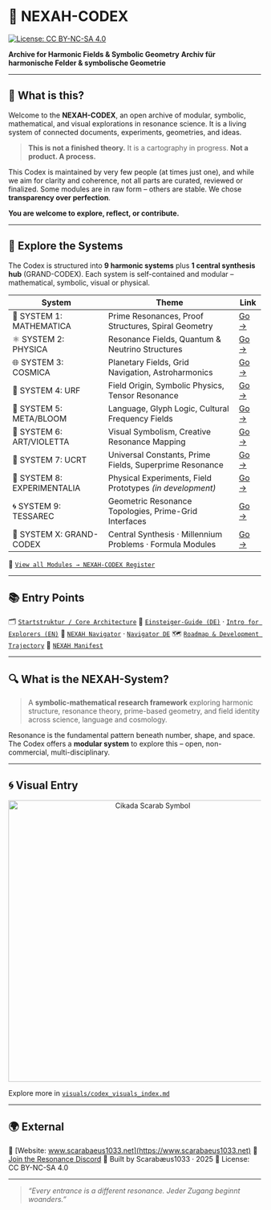 # 🌌 NEXAH-CODEX

[![License: CC BY-NC-SA 4.0](https://img.shields.io/badge/License-CC%20BY--NC--SA%204.0-lightgrey.svg)](https://creativecommons.org/licenses/by-nc-sa/4.0/)

**Archive for Harmonic Fields & Symbolic Geometry**
**Archiv für harmonische Felder & symbolische Geometrie**

---

## 📖 What is this?

Welcome to the **NEXAH-CODEX**, an open archive of modular, symbolic, mathematical, and visual explorations in resonance science.
It is a living system of connected documents, experiments, geometries, and ideas.

> **This is not a finished theory.** It is a cartography in progress.
> **Not a product. A process.**

This Codex is maintained by very few people (at times just one), and while we aim for clarity and coherence, not all parts are curated, reviewed or finalized. Some modules are in raw form – others are stable. We chose **transparency over perfection**.

**You are welcome to explore, reflect, or contribute.**

---

## 🧭 Explore the Systems

The Codex is structured into **9 harmonic systems** plus **1 central synthesis hub** (GRAND-CODEX).
Each system is self-contained and modular – mathematical, symbolic, visual or physical.

| System                      | Theme                                                     | Link                                                                                                        |
| --------------------------- | --------------------------------------------------------- | ----------------------------------------------------------------------------------------------------------- |
| 🔷 SYSTEM 1: MATHEMATICA    | Prime Resonances, Proof Structures, Spiral Geometry       | [Go →](./SYSTEM%201%3A%20🔷%20MATHEMATICA%20–%20Primes,%20Symbolics,%20Proof%20Structures/)                 |
| ⚛ SYSTEM 2: PHYSICA         | Resonance Fields, Quantum & Neutrino Structures           | [Go →](./SYSTEM%202%3A%20🧦%20PHYSICA%20–%20Resonance%20Fields,%20Quantum%20Models,%20Neutrino%20Dynamics/) |
| 🌐 SYSTEM 3: COSMICA        | Planetary Fields, Grid Navigation, Astroharmonics         | [Go →](./SYSTEM%203%3A%20🌐%20COSMICA%20ASTROPHYSICA/)                                                      |
| 🧬 SYSTEM 4: URF            | Field Origin, Symbolic Physics, Tensor Resonance          | [Go →](./SYSTEM%204%3A%20🧬%20UNIVERSAL%20RES...)                                                           |
| 🌸 SYSTEM 5: META/BLOOM     | Language, Glyph Logic, Cultural Frequency Fields          | [Go →](./SYSTEM%205%3A%20🌸%20META%20BLOOM%20ROSETTA/)                                                      |
| 🎨 SYSTEM 6: ART/VIOLETTA   | Visual Symbolism, Creative Resonance Mapping              | [Go →](./SYSTEM%206%3A%20🎨%20CODEX_RES_ONICA_VIOLETTA/)                                                    |
| 🔮 SYSTEM 7: UCRT           | Universal Constants, Prime Fields, Superprime Resonance   | [Go →](./SYSTEM%207%3A%20🔮%20UNIVERSAL%20RESONANCE%20FIELDS%20%26%20CONSTANTS%20—%20UCRT)                  |
| 🧪 SYSTEM 8: EXPERIMENTALIA | Physical Experiments, Field Prototypes *(in development)* | [Go →](./SYSTEM%208%3A%20🧪%20EXPERIMENTALIA%20–%20Resonant%20Experiments)                                  |
| 🌀 SYSTEM 9: TESSAREC       | Geometric Resonance Topologies, Prime-Grid Interfaces     | [Go →](./SYSTEM%209%3A%20🌀%20TESSAREC%20Resonantia%20Codex/)                                               |
| 🧩 SYSTEM X: GRAND-CODEX    | Central Synthesis · Millennium Problems · Formula Modules | [Go →](./SYSTEM%20X%3A%20🧩%20NEXAH-GRAND-CODEX/)                                                           |

🔗 [`View all Modules → NEXAH-CODEX Register`](./NEXAH-CODEX%20MODULVERZEICHNIS.md)

---

## 📚 Entry Points

🗂 [`Startstruktur / Core Architecture`](./NEXAH-CODEX-Startstruktur/)
📎 [`Einsteiger-Guide (DE)`](📎%20LIES%20MICH%20für%20EINSTEIGER.md) · [`Intro for Explorers (EN)`](📎%20START%20HERE%20–%20INTRO%20FOR%20EXPLORERS.md)
🧭 [`NEXAH Navigator`](🧭%20NEXAH%20NAVIGATOR%20%28en%29.md) · [`Navigator DE`](🧭%20NEXAH%20NAVIGATOR%20%28de%29.md)
🗺️ [`Roadmap & Development Trajectory`](🗺️%20ROADMAP.md)
📘 [`NEXAH Manifest`](✦%20NEXAH-MANIFEST%20✦.md)

---

## 🔍 What is the NEXAH-System?

> A **symbolic-mathematical research framework**
> exploring harmonic structure, resonance theory, prime-based geometry, and field identity
> across science, language and cosmology.

Resonance is the fundamental pattern beneath number, shape, and space.
The Codex offers a **modular system** to explore this – open, non-commercial, multi-disciplinary.

---

## 🌀 Visual Entry

<p align="center">
  <img src="./cikada-scarabaeus.png" width="560" alt="Cikada Scarab Symbol">
</p>

Explore more in [`visuals/codex_visuals_index.md`](./visuals/codex_visuals_index.md)

---

## 🌍 External

🔗 [Website: www.scarabaeus1033.net](https://www.scarabaeus1033.net)
💬 [Join the Resonance Discord](https://discord.gg/n5jTa26p)
🧭 Built by Scarabæus1033 · 2025
📄 License: CC BY-NC-SA 4.0

---

> *“Every entrance is a different resonance.
> Jeder Zugang beginnt woanders.”*
